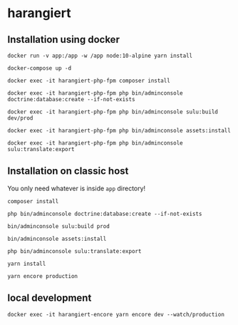 # harangiert

## Installation using docker
``docker run -v app:/app -w /app node:10-alpine yarn install``

``docker-compose up -d``

``docker exec -it harangiert-php-fpm composer install``

``docker exec -it harangiert-php-fpm php bin/adminconsole doctrine:database:create --if-not-exists``

``docker exec -it harangiert-php-fpm php bin/adminconsole sulu:build dev/prod``

``docker exec -it harangiert-php-fpm php bin/adminconsole assets:install``

``docker exec -it harangiert-php-fpm php bin/adminconsole sulu:translate:export``

## Installation on classic host
You only need whatever is inside ``app`` directory!

``composer install``

``php bin/adminconsole doctrine:database:create --if-not-exists``

``bin/adminconsole sulu:build prod``

``bin/adminconsole assets:install``

``php bin/adminconsole sulu:translate:export``

``yarn install``

``yarn encore production ``


## local development
```docker exec -it harangiert-encore yarn encore dev --watch/production```
